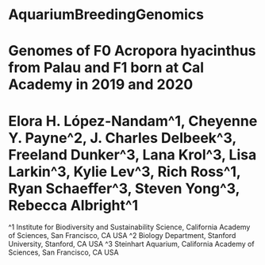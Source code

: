 # AquariumBreedingGenomics
# Genomes of F0 Acropora hyacinthus from Palau and F1 born at Cal Academy in 2019 and 2020
# Elora H. López-Nandam^1, Cheyenne Y. Payne^2, J. Charles Delbeek^3, Freeland Dunker^3, Lana Krol^3, Lisa Larkin^3, Kylie Lev^3, Rich Ross^1, Ryan Schaeffer^3, Steven Yong^3, Rebecca Albright^1

^1 Institute for Biodiversity and Sustainability Science, California Academy of Sciences, San Francisco, CA USA
^2 Biology Department, Stanford University, Stanford, CA USA
^3 Steinhart Aquarium, California Academy of Sciences, San Francisco, CA USA
 
